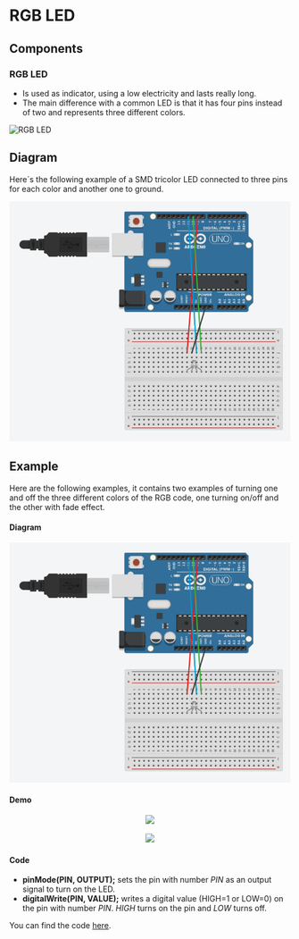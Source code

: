 # RGB LED

## Components 
### RGB LED

* Is used as indicator, using a low electricity and lasts really long.
* The main difference with a common LED is that it has four pins instead of two and represents three different colors.

<img title="RGB LED" src="https://proserquisa.com/principal/inicio/uploads/modulotricolor.jpg" width=200/>

## Diagram

Here´s the following example of a SMD tricolor LED connected to three pins for each color and another one to ground.

![RGB LED diagram](./img/RGB_LED_diagram.png)

## Example
Here are the following examples, it contains two examples of turning one and off the three different colors of the RGB code, one turning on/off and the other with fade effect.

#### Diagram
![RGB LED example](./img/RGB_LED_diagram.png)

#### Demo
<p align="center"><img src="./img/RGB_LED_demo.gif"/></p>

<p align="center"><img src="./img/RGB_LED_demo_fade.gif"/></p>

#### Code

* **pinMode(PIN, OUTPUT);** sets the pin with number *PIN* as an output signal to turn on the LED.
* **digitalWrite(PIN, VALUE);** writes a digital value (HIGH=1 or LOW=0) on the pin with number *PIN*. *HIGH* turns on the pin and *LOW* turns off.

You can find the code [here](./src).
